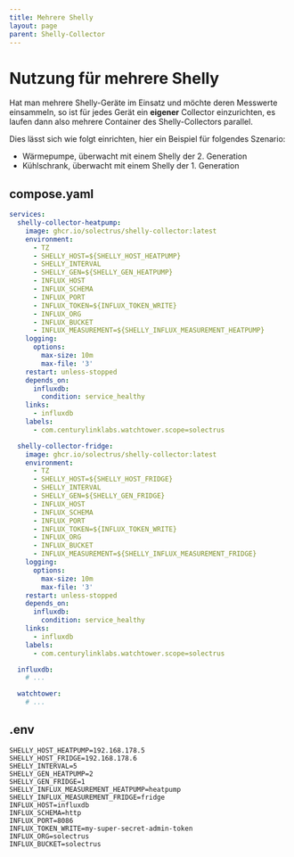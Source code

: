 ```yaml
---
title: Mehrere Shelly
layout: page
parent: Shelly-Collector
---
```


# Nutzung für mehrere Shelly

Hat man mehrere Shelly-Geräte im Einsatz und möchte deren Messwerte einsammeln, so ist für jedes Gerät ein **eigener** Collector einzurichten, es laufen dann also mehrere Container des Shelly-Collectors parallel.

Dies lässt sich wie folgt einrichten, hier ein Beispiel für folgendes Szenario:

- Wärmepumpe, überwacht mit einem Shelly der 2. Generation
- Kühlschrank, überwacht mit einem Shelly der 1. Generation

## compose.yaml

```yaml
services:
  shelly-collector-heatpump:
    image: ghcr.io/solectrus/shelly-collector:latest
    environment:
      - TZ
      - SHELLY_HOST=${SHELLY_HOST_HEATPUMP}
      - SHELLY_INTERVAL
      - SHELLY_GEN=${SHELLY_GEN_HEATPUMP}
      - INFLUX_HOST
      - INFLUX_SCHEMA
      - INFLUX_PORT
      - INFLUX_TOKEN=${INFLUX_TOKEN_WRITE}
      - INFLUX_ORG
      - INFLUX_BUCKET
      - INFLUX_MEASUREMENT=${SHELLY_INFLUX_MEASUREMENT_HEATPUMP}
    logging:
      options:
        max-size: 10m
        max-file: '3'
    restart: unless-stopped
    depends_on:
      influxdb:
        condition: service_healthy
    links:
      - influxdb
    labels:
      - com.centurylinklabs.watchtower.scope=solectrus

  shelly-collector-fridge:
    image: ghcr.io/solectrus/shelly-collector:latest
    environment:
      - TZ
      - SHELLY_HOST=${SHELLY_HOST_FRIDGE}
      - SHELLY_INTERVAL
      - SHELLY_GEN=${SHELLY_GEN_FRIDGE}
      - INFLUX_HOST
      - INFLUX_SCHEMA
      - INFLUX_PORT
      - INFLUX_TOKEN=${INFLUX_TOKEN_WRITE}
      - INFLUX_ORG
      - INFLUX_BUCKET
      - INFLUX_MEASUREMENT=${SHELLY_INFLUX_MEASUREMENT_FRIDGE}
    logging:
      options:
        max-size: 10m
        max-file: '3'
    restart: unless-stopped
    depends_on:
      influxdb:
        condition: service_healthy
    links:
      - influxdb
    labels:
      - com.centurylinklabs.watchtower.scope=solectrus

  influxdb:
    # ...

  watchtower:
    # ...
```

## .env

```properties
SHELLY_HOST_HEATPUMP=192.168.178.5
SHELLY_HOST_FRIDGE=192.168.178.6
SHELLY_INTERVAL=5
SHELLY_GEN_HEATPUMP=2
SHELLY_GEN_FRIDGE=1
SHELLY_INFLUX_MEASUREMENT_HEATPUMP=heatpump
SHELLY_INFLUX_MEASUREMENT_FRIDGE=fridge
INFLUX_HOST=influxdb
INFLUX_SCHEMA=http
INFLUX_PORT=8086
INFLUX_TOKEN_WRITE=my-super-secret-admin-token
INFLUX_ORG=solectrus
INFLUX_BUCKET=solectrus
```
